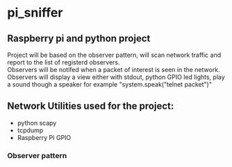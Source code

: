 # pi_sniffer
## Raspberry pi and python project
Project will be based on the observer pattern, will scan network traffic and report to the list of registerd observers.  
Observers will be notifed when a packet of interest is seen in the network.   
Observers will display a view either with stdout, python GPIO led lights, play a sound though a speaker for example       "system.speak("telnet packet")"
  
## Network Utilities used for the project:   
* python scapy  
* tcpdump
* Raspberry PI GPIO  

### Observer pattern
